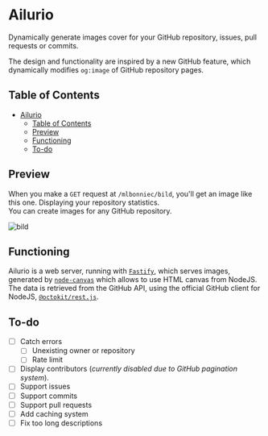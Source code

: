 # Ailurio

Dynamically generate images cover for your GitHub repository, issues, pull requests or commits.

The design and functionality are inspired by a new GitHub feature, which dynamically modifies `og:image` of GitHub repository pages.

## Table of Contents
- [Ailurio](#ailurio)
	- [Table of Contents](#table-of-contents)
	- [Preview](#preview)
	- [Functioning](#functioning)
	- [To-do](#to-do)

## Preview

When you make a `GET` request at `/mlbonniec/bild`, you'll get an image like this one. Displaying your repository statistics.  
You can create images for any GitHub repository.

![bild](https://user-images.githubusercontent.com/29955402/115162669-1c503a80-a0a5-11eb-8f1a-fab2c3f4967a.png)

## Functioning

Ailurio is a web server, running with [`Fastify`](https://www.fastify.io/), which serves images, generated by [`node-canvas`](https://github.com/Automattic/node-canvas) which allows to use HTML canvas from NodeJS.  
The data is retrieved from the GitHub API, using the official GitHub client for NodeJS, [`@octokit/rest.js`](https://octokit.github.io/rest.js/).

## To-do

- [ ] Catch errors
  - [ ] Unexisting owner or repository
  - [ ] Rate limit
- [ ] Display contributors (*currently disabled due to GitHub pagination system*).
- [ ] Support issues
- [ ] Support commits
- [ ] Support pull requests
- [ ] Add caching system
- [ ] Fix too long descriptions
